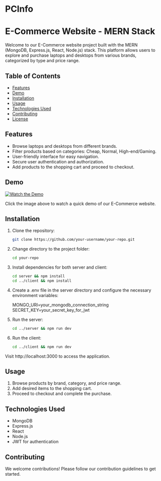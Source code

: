 # PCInfo

# E-Commerce Website - MERN Stack

Welcome to our E-Commerce website project built with the MERN (MongoDB, Express.js, React, Node.js) stack. This platform allows users to explore and purchase laptops and desktops from various brands, categorized by type and price range.

## Table of Contents

- [Features](#features)
- [Demo](#demo)
- [Installation](#installation)
- [Usage](#usage)
- [Technologies Used](#technologies-used)
- [Contributing](#contributing)
- [License](#license)

## Features

- Browse laptops and desktops from different brands.
- Filter products based on categories: Cheap, Normal, High-end/Gaming.
- User-friendly interface for easy navigation.
- Secure user authentication and authorization.
- Add products to the shopping cart and proceed to checkout.

## Demo

[![Watch the Demo](https://link-to-demo-screenshot.com)](https://link-to-demo-video.com)

Click the image above to watch a quick demo of our E-Commerce website.

## Installation

1. Clone the repository:

   ```bash
   git clone https://github.com/your-username/your-repo.git

2. Change directory to the project folder:

   ```bash
   cd your-repo

3. Install dependencies for both server and client:

   ```bash
   cd server && npm install
   cd ../client && npm install

4. Create a .env file in the server directory and configure the necessary environment variables:

   MONGO_URI=your_mongodb_connection_string
   SECRET_KEY=your_secret_key_for_jwt

5. Run the server:

   ```bash
   cd ../server && npm run dev

6. Run the client:

   ```bash
   cd ../client && npm run dev

Visit http://localhost:3000 to access the application.

## Usage

1. Browse products by brand, category, and price range.
2. Add desired items to the shopping cart.
3. Proceed to checkout and complete the purchase.

## Technologies Used

- MongoDB
- Express.js
- React
- Node.js
- JWT for authentication

## Contributing

We welcome contributions! Please follow our contribution guidelines to get started.
	
